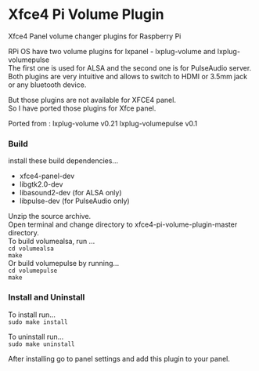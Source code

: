 # Xfce4 Pi Volume Plugin
Xfce4 Panel volume changer plugins for Raspberry Pi  

RPi OS have two volume plugins for lxpanel - lxplug-volume and lxplug-volumepulse  
The first one is used for ALSA and the second one is for PulseAudio server.  
Both plugins are very intuitive and allows to switch to HDMI or 3.5mm jack or any bluetooth device.  

But those plugins are not available for XFCE4 panel.  
So I have ported those plugins for Xfce panel.  

Ported from :
lxplug-volume         v0.21
lxplug-volumepulse v0.1

### Build
install these build dependencies...  
* xfce4-panel-dev  
* libgtk2.0-dev  
* libasound2-dev (for ALSA only)  
* libpulse-dev (for PulseAudio only)  

Unzip the source archive.  
Open terminal and change directory to xfce4-pi-volume-plugin-master directory.  
To build volumealsa, run ...  
`cd volumealsa`  
`make`  
Or build volumepulse by running...  
`cd volumepulse`  
`make`  

### Install and Uninstall
To install run...  
`sudo make install`  

To uninstall run...  
`sudo make uninstall`  

After installing go to panel settings and add this plugin to your panel.  

